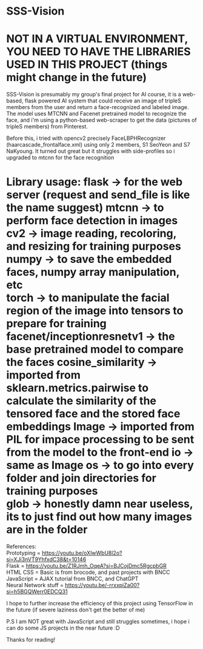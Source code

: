 ﻿# SSS-Vision

NOT IN A VIRTUAL ENVIRONMENT, YOU NEED TO HAVE THE LIBRARIES USED IN THIS PROJECT
(things might change in the future)
=

SSS-Vision is presumably my group's final project for AI course, it is a web-based, flask powered
AI system that could receive an image of tripleS members from the user and return a face-recognized and labeled image. The model uses MTCNN and Facenet pretrained model to recognize the face, and i'm using a python-based web-scraper to get the data (pictures of tripleS members) from Pinterest.


Before this, i tried with opencv2 precisely FaceLBPHRecognizer (haarcascade_frontalface.xml) using only 2 members, S1 SeoYeon and S7 NaKyoung. It turned out great but it struggles with side-profiles so i upgraded to mtcnn for the face recognition


Library usage:
flask -> for the web server (request and send_file is like the name suggest)
mtcnn -> to perform face detection in images
cv2 -> image reading, recoloring, and resizing for training purposes  
numpy -> to save the embedded faces, numpy array manipulation, etc  
torch -> to manipulate the facial region of the image into tensors to prepare for training  
facenet/inceptionresnetv1 -> the base pretrained model to compare the faces 
cosine_similarity -> imported from sklearn.metrics.pairwise to calculate the similarity of the tensored face and the stored face embeddings
Image -> imported from PIL for impace processing to be sent from the model to the front-end
io -> same as Image
os -> to go into every folder and join directories for training purposes  
glob -> honestly damn near useless, its to just find out how many images are in the folder
=


References:  
Prototyping = https://youtu.be/oXlwWbU8l2o?si=XJi3nVT9YhfxdC38&t=10146  
Flask = https://youtu.be/Z1RJmh_OqeA?si=BJCojDmc5RgcpbGR  
HTML CSS = Basic is from brocode, and past projects with BNCC  
JavaScript = AJAX tutorial from BNCC, and ChatGPT  
Neural Network stuff = https://youtu.be/-rrxxpiZa00?si=h5BGQWerr0EDCQ31  


I hope to further increase the efficiency of this project using TensorFlow in the future (if severe laziness don't get the better of me) 

P.S I am NOT great with JavaScript and still struggles sometimes, i hope i can do some JS projects in the near future :D

Thanks for reading!

